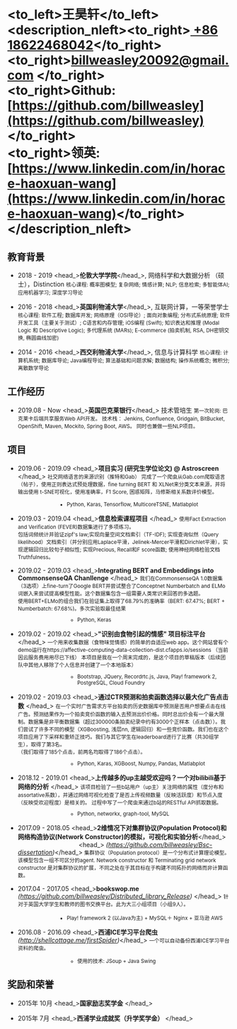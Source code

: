 # <to_left>王昊轩</to_left><description_nleft><to_right>[ +86 18622468042](tel://008618622468042)</to_right><br> <to_right>[billweasley20092@gmail.com](billweasley20092@gmail.com) </to_right><br><to_right><b>Github: </b> [https://github.com/billweasley](https://github.com/billweasley)</to_right><br><to_right><b>领英: </b> [https://www.linkedin.com/in/horace-haoxuan-wang](https://www.linkedin.com/in/horace-haoxuan-wang)</to_right></description_nleft>    


教育背景
--------  
- <datetime>2018 - 2019</datetime> <head_>**伦敦大学学院**</head_>, 网络科学和大数据分析 （硕士），Distinction
    <description><small>核心课程: 概率图模型; 复杂网络; 情感计算; NLP; 信息检索; 多智能体AI; 应用机器学习; 深度学习导论</small></description>


- <datetime>2016 - 2018</datetime> <head_>**英国利物浦大学**</head_>, 互联网计算，一等荣誉学士
    <description>
    <small>
    核心课程: 软件工程;  数据库开发; 网络原理（OSI导论）; 面向对象编程; 分布式系统原理; 软件开发工具（主要关于测试）;  C语言和内存管理; iOS编程 (Swift); 知识表达和推理 (Modal Logic 和 Descriptive Logic); 多代理系统 (MARs); E-commerce (拍卖机制, RSA, DH密钥交换, 椭圆曲线加密)  
    </small>
  </description>

- <datetime>2014 - 2016</datetime> <head_>**西交利物浦大学**</head_>, 信息与计算科学
  <description>
  <small>
    核心课程: 计算机系统; 数据库导论; Java编程导论; 算法基础和问题求解; 数据结构; 操作系统概念; 微积分;  离散数学导论
  </small>
  </description>

工作经历
--------
- <datetime>2019.08 - Now</datetime> <head_>**英国巴克莱银行**</head_> 技术管培生 
<description><small>第一次轮岗: 巴克莱卡后端共享服务Web API开发。 技术栈： Jenkins, Confluence, Gridgain, BitBucket, OpenShift, Maven, Mockito, Spring Boot, AWS。
同时也兼做一些NLP项目。
</small></description>  

项目
---
- <datetime>2019.06 - 2019.09</datetime> <head_>**项目实习 (研究生学位论文) @ Astroscreen** </head_>
<description><small>
社交网络语言的来源识别（推特和Gab）
完成了一个爬虫从Gab.com爬取语言（帖子），使用正则表达式预处理数据，fine turning BERT 和 XLNet来分类文本来源，并将输出使用
t-SNE可视化，使用准确率，F1 Score, 困惑矩阵，马修斯相关系数评价模型。
<ul style="margin-left:9.8em"> <li>Python, Karas, Tensorflow, MulticoreTSNE, Matlabplot</li></ul></small>
</small>
</description>

- <datetime>2019.03 - 2019.04</datetime> <head_>**信息检索课程项目** </head_>
<description><small>
使用Fact Extraction and Verification (FEVER)数据集进行了多项练习。  
包括词频统计并验证zipf's law;实现向量空间文档索引（TF-IDF); 实现查询似然（Query likelihood）文档索引（并分别应用Laplace平滑，Jelinek-Mercer平滑和Dirichlet平滑），实现逻辑回归比较句子相似性; 实现Precious, Recall和F score函数; 使用神经网络检验文档Truthfulness。
</small>
</description>

- <datetime>2019.02 - 2019.03</datetime> <head_>**Integrating BERT and Embeddings into CommonsenseQA Chanllenge** </head_>
<description><small>
我们在CommonsenseQA 1.0数据集（3选项）上fine-turn了Google BERT并尝试整合了Conceptnet Numberbatch and ELMo 词嵌入来尝试提高模型性能。这个数据集包含一组需要人类常识来回答的多选题。  
使用BERT+ELMo的组合我们在验证集上取得了68.79%的准确率（BERT: 67.47%; BERT + Numberbatch: 67.68%)。多次实验取最佳结果
  <ul style="margin-left:9.8em"> <li>Python, Keras</li></ul></small>
</description>

- <datetime>2019.02 - 2019.02</datetime> <head_>**"识别由食物引起的情感" 项目标注平台** </head_>
<description><small>
一个用来收集数据（食物味觉情感）的简单的自适应web app。这个网站曾有个demo运行在https://affective-computing-data-collection-dist.cfapps.io/sessions （当前因云服务费用用尽已下线）
本项目是我在一个周末完成的，是这个项目的草稿版本（后续团队中其他人移除了个人信息并创建了一个本地版本）
  <ul style="margin-left:9.8em"> <li>Bootstrap, JQuery, Recordrtc.js, Java, Play! framework 2, PostgreSQL, Cloud Foundry</li></ul></small>
</description>

- <datetime>2019.02 - 2019.03</datetime> <head_>**通过CTR预测和拍卖函数选择以最大化广告点击数** </head_>
<description><small>
在一个实时广告需求方平台拍卖的历史数据库中预测是否用户想要点击在线广告。预测结果作为一个拍卖竞价函数的输入去预测出价价格。同时总出价会有一个最大限制。数据集是非平衡数据集（超过300000条拍卖纪录中约有3000个正样本（点击数））。我们尝试了许多不同的模型（XGBoosting, 浅层nn, 逻辑回归）和一些竞价函数。我们也在这个项目应用了下采样和重矫正技巧。我们与其它学生在leaderboard进行了比赛（共30组学生），取得了第3名。  
（我们取得了185个点击，前两名均取得了186个点击）。
  <ul style="margin-left:9.8em"> <li>Python, Karas, XGBoost, Numpy, Pandas, Matlabplot</li></ul></small>
</description>

- <datetime>2018.12 - 2019.01</datetime> <head_>**上传越多的up主越受欢迎吗？一个对bilibili基于网络的分析** </head_>
<description><small>
该项目检验了一些b站用户（up主）关注网络的属性（度分布和assortative系数），并通过网络可视化检查了是否上传视频数量（反映活跃度）和节点入度（反映受欢迎程度）是相关的。
过程中写了一个爬虫来通过b站的RESTful API抓取数据。
  <ul style="margin-left:9.8em"> <li>Python, networkx, graph-tool, MySQL</li></ul></small>
</description>

- <datetime>2017.09 - 2018.05</datetime> <head_>**2维情况下对集群协议(Population Protocol)和网络构造协议(Network Constructor)的模拟，可视化和实验分析**</head_>  
<a style="margin-left:9.8em"/><head_> *(https://github.com/billweasley/Bsc-dissertation)*</head_>
<description><small>
集群协议（Population protocol）是一个分布式计算理论模型。该模型包含一组不可区分的agent. Network constructor 和 Terminating grid network constructor 是对集群协议的扩展，不同之处在于其目标在于构建不同拓扑的网络而非计算函数。</small>
</description>

- <datetime>2017.04 - 2017.05</datetime> <head_>**bookswop.me** *(https://github.com/billweasley/Distributed_library_Release)* </head_>
<description><small>
针对于英国大学学生和教师的图书交换平台。此为大三小组项目（小组9人）。
<ul style="margin-left:9.8em">
  <li> Play! framework 2 (以Java为主) + MySQL＋ Nginx + 亚马逊 AWS </li>
</ul></small>
</description>

- <datetime>2016.08 - 2016.09</datetime> <head_>**西浦ICE学习平台爬虫** *(http://shellcottage.me/firstSpider)*</head_>
<description><small>
一个可以自动备份西浦ICE学习平台资料的爬虫。
  <ul style="margin-left:9.8em"> <li>使用的技术: JSoup + Java Swing</li></ul></small>
</description>

奖励和荣誉
--------

- <datetime>2015年 10月</datetime> <head_>**国家励志奖学金** </head_>

- <datetime>2015年 7月</datetime> <head_>**西浦学业成就奖（升学奖学金）** </head_>

